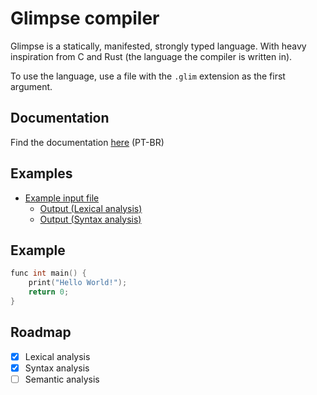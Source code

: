 # Glimpse compiler

Glimpse is a statically, manifested, strongly typed language. With heavy inspiration from C and Rust (the language the compiler is written in).

To use the language, use a file with the `.glim` extension as the first argument.

## Documentation
Find the documentation [here](https://jlabbude.github.io) (PT-BR)

## Examples

- [Example input file](https://github.com/jlabbude/Compiler/blob/main/input.glim)
  - [Output (Lexical analysis)](https://github.com/jlabbude/Compiler/blob/main/output/lexical_output.txt)
  - [Output (Syntax analysis)](https://github.com/jlabbude/Compiler/blob/main/output/syntax_output.csv)

## Example

```C
func int main() {
    print("Hello World!");
    return 0;
}
```

## Roadmap
- [X] Lexical analysis
- [X] Syntax analysis
- [ ] Semantic analysis
